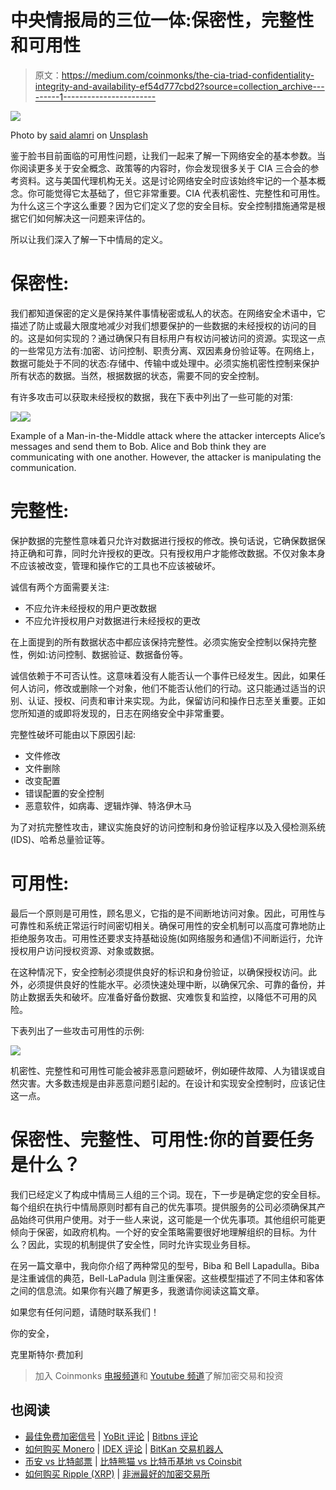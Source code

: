 # 中央情报局的三位一体:保密性，完整性和可用性

> 原文：<https://medium.com/coinmonks/the-cia-triad-confidentiality-integrity-and-availability-ef54d777cbd2?source=collection_archive---------1----------------------->

![](img/69e99a51682c226019c56d32edb19636.png)

Photo by [said alamri](https://unsplash.com/@saidalamri63?utm_source=medium&utm_medium=referral) on [Unsplash](https://unsplash.com?utm_source=medium&utm_medium=referral)

鉴于脸书目前面临的可用性问题，让我们一起来了解一下网络安全的基本参数。当你阅读更多关于安全概念、政策等的内容时，你会发现很多关于 CIA 三合会的参考资料。这与美国代理机构无关。这是讨论网络安全时应该始终牢记的一个基本概念。你可能觉得它太基础了，但它非常重要。CIA 代表机密性、完整性和可用性。为什么这三个字这么重要？因为它们定义了您的安全目标。安全控制措施通常是根据它们如何解决这一问题来评估的。

所以让我们深入了解一下中情局的定义。

# 保密性:

我们都知道保密的定义是保持某件事情秘密或私人的状态。在网络安全术语中，它描述了防止或最大限度地减少对我们想要保护的一些数据的未经授权的访问的目的。这是如何实现的？通过确保只有目标用户有权访问被访问的资源。实现这一点的一些常见方法有:加密、访问控制、职责分离、双因素身份验证等。在网络上，数据可能处于不同的状态:存储中、传输中或处理中。必须实施机密性控制来保护所有状态的数据。当然，根据数据的状态，需要不同的安全控制。

有许多攻击可以获取未经授权的数据，我在下表中列出了一些可能的对策:

![](img/d82c8fac198d3cd6d7c26f75b41d191a.png)![](img/eddc45c8ad6bced8de8efff881cbe3e2.png)

Example of a Man-in-the-Middle attack where the attacker intercepts Alice’s messages and send them to Bob. Alice and Bob think they are communicating with one another. However, the attacker is manipulating the communication.

# 完整性:

保护数据的完整性意味着只允许对数据进行授权的修改。换句话说，它确保数据保持正确和可靠，同时允许授权的更改。只有授权用户才能修改数据。不仅对象本身不应该被改变，管理和操作它的工具也不应该被破坏。

诚信有两个方面需要关注:

*   不应允许未经授权的用户更改数据
*   不应允许授权用户对数据进行未经授权的更改

在上面提到的所有数据状态中都应该保持完整性。必须实施安全控制以保持完整性，例如:访问控制、数据验证、数据备份等。

诚信依赖于不可否认性。这意味着没有人能否认一个事件已经发生。因此，如果任何人访问，修改或删除一个对象，他们不能否认他们的行动。这只能通过适当的识别、认证、授权、问责和审计来实现。为此，保留访问和操作日志至关重要。正如您所知道的或即将发现的，日志在网络安全中非常重要。

完整性破坏可能由以下原因引起:

*   文件修改
*   文件删除
*   改变配置
*   错误配置的安全控制
*   恶意软件，如病毒、逻辑炸弹、特洛伊木马

为了对抗完整性攻击，建议实施良好的访问控制和身份验证程序以及入侵检测系统(IDS)、哈希总量验证等。

# 可用性:

最后一个原则是可用性，顾名思义，它指的是不间断地访问对象。因此，可用性与可靠性和系统正常运行时间密切相关。确保可用性的安全机制可以高度可靠地防止拒绝服务攻击。可用性还要求支持基础设施(如网络服务和通信)不间断运行，允许授权用户访问授权资源、对象或数据。

在这种情况下，安全控制必须提供良好的标识和身份验证，以确保授权访问。此外，必须提供良好的性能水平。必须快速处理中断，以确保冗余、可靠的备份，并防止数据丢失和破坏。应准备好备份数据、灾难恢复和监控，以降低不可用的风险。

下表列出了一些攻击可用性的示例:

![](img/f7784d4671884362215d0b2468d7395b.png)

机密性、完整性和可用性可能会被非恶意问题破坏，例如硬件故障、人为错误或自然灾害。大多数违规是由非恶意问题引起的。在设计和实现安全控制时，应该记住这一点。

# 保密性、完整性、可用性:你的首要任务是什么？

我们已经定义了构成中情局三人组的三个词。现在，下一步是确定您的安全目标。每个组织在执行中情局原则时都有自己的优先事项。提供服务的公司必须确保其产品始终可供用户使用。对于一些人来说，这可能是一个优先事项。其他组织可能更倾向于保密，如政府机构。一个好的安全策略需要很好地理解组织的目标。为什么？因此，实现的机制提供了安全性，同时允许实现业务目标。

在另一篇文章中，我向你介绍了两种常见的型号，Biba 和 Bell Lapadulla。Biba 是注重诚信的典范，Bell-LaPadula 则注重保密。这些模型描述了不同主体和客体之间的信息流。如果你有兴趣了解更多，我邀请你阅读这篇文章。

如果您有任何问题，请随时联系我们！

你的安全，

克里斯特尔·费加利

> 加入 Coinmonks [电报频道](https://t.me/coincodecap)和 [Youtube 频道](https://www.youtube.com/c/coinmonks/videos)了解加密交易和投资

## 也阅读

*   [最佳免费加密信号](https://blog.coincodecap.com/free-crypto-signals) | [YoBit 评论](/coinmonks/yobit-review-175464162c62) | [Bitbns 评论](/coinmonks/bitbns-review-38256a07e161)
*   [如何购买 Monero](https://blog.coincodecap.com/buy-monero) | [IDEX 评论](https://blog.coincodecap.com/idex-review) | [BitKan 交易机器人](https://blog.coincodecap.com/bitkan-trading-bot)
*   [币安 vs 比特邮票](https://blog.coincodecap.com/binance-vs-bitstamp) | [比特熊猫 vs 比特币基地 vs Coinsbit](https://blog.coincodecap.com/bitpanda-coinbase-coinsbit)
*   [如何购买 Ripple (XRP)](https://blog.coincodecap.com/buy-ripple-india) | [非洲最好的加密交易所](https://blog.coincodecap.com/crypto-exchange-africa)